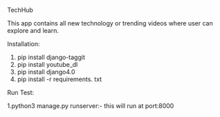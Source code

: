 TechHub

  This app contains all new technology or trending videos where user can explore and learn. 
  
  
Installation:
 
 1. pip install django-taggit
 2. pip install youtube_dl
 3. pip install django4.0
 4. pip install -r requirements. txt
 
 
Run Test:
 
 1.python3 manage.py runserver:- this will run at port:8000
 
 
